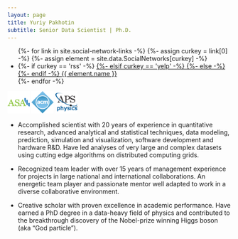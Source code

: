 ```yaml
---
layout: page
title: Yuriy Pakhotin
subtitle: Senior Data Scientist | Ph.D.
---
```


<div class="row">
<div class="col-lg-8 col-lg-offset-2 col-md-10 col-md-offset-1">
<ul class="list-inline text-center footer-links">
  {%- for link in site.social-network-links -%}
    {%- assign curkey = link[0] -%}
    {%- assign element = site.data.SocialNetworks[curkey] -%}
    <li>
    {%- if curkey == 'rss' -%}
      <a href="{{ '/feed.xml' | prepend: site.baseurl }}" title="{{ element.name }}">
    {%- elsif curkey == 'yelp' -%}
      <a href="https://{{ site.social-network-links[curkey] }}.yelp.com" title="{{ element.name }}">
    {%- else -%}
      <a href="{{element.baseURL}}{{ site.social-network-links[curkey] }}" title="{{ element.name }}">
    {%- endif -%}
        <span class="fa-stack fa-lg" aria-hidden="true">
          <i class="fa fa-circle fa-stack-2x"></i>
          <i class="fa {{ element.icon }} fa-stack-1x fa-inverse"></i>
        </span>
        <span class="sr-only">{{ element.name }}</span>
      </a>
    </li>
  {%- endfor -%}
</ul>
</div>
</div>

<img src="./img/Logo_ASA_512x512.png" alt="ASA" width="50"/>
<img src="./img/Logo_ACM_512x512.png" alt="ACM" width="50"/>
<img src="./img/Logo_APS_512x512.png" alt="APS" width="50"/>

 * Accomplished scientist with 20 years of experience in quantitative research, advanced analytical and statistical techniques, data modeling, prediction, simulation and visualization, software development and hardware R&D. Have led analyses of very large and complex datasets using cutting edge algorithms on distributed computing grids.

 * Recognized team leader with over 15 years of management experience for projects in large national and international collaborations. An energetic team player and passionate mentor well adapted to work in a diverse collaborative environment.

 * Creative scholar with proven excellence in academic performance. Have earned a PhD degree in a data-heavy field of physics and contributed to the breakthrough discovery of the Nobel-prize winning Higgs boson (aka “God particle”).
